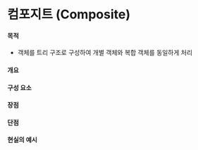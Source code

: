 # 컴포지트 (Composite)

#### 목적

- 객체를 트리 구조로 구성하여 개별 객체와 복합 객체를 동일하게 처리

#### 개요

#### 구성 요소

#### 장점

#### 단점

#### 현실의 예시
